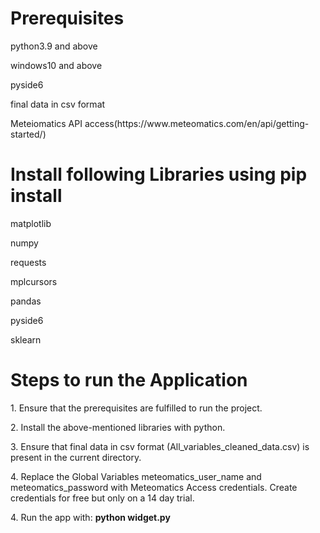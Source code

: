 <h1>Prerequisites</h1>
    <p>python3.9 and above</p>
    <p>windows10 and above</p>
    <p>pyside6</p>
    <p>final data in csv format</p>
    <p>Meteiomatics API access(<a>https://www.meteomatics.com/en/api/getting-started/</a>)</p>

<h1>Install following Libraries using pip install</h1>
    <p>matplotlib</p>
    <p>numpy</p>
    <p>requests</p>
    <p>mplcursors</p>
    <p>pandas</p>
    <p>pyside6</p>
    <p>sklearn</p>

<h1>Steps to run the Application</h1>
<p>1. Ensure that the prerequisites are fulfilled to run the project.</p>
<p>2. Install the above-mentioned libraries with python.</p> 
<p>3. Ensure that final data in csv format (All_variables_cleaned_data.csv) is present in the current directory.</p>
<p>4. Replace the Global Variables meteomatics_user_name and meteomatics_password with Meteomatics Access credentials.  Create credentials for free but only on a 14 day trial.</p>
<p>4. Run the app with: <strong>python widget.py</strong></p>
